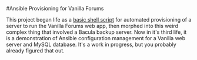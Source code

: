 #Ansible Provisioning for Vanilla Forums

This project began life as a [basic shell script](https://github.com/jerrywardlow/vanilla-qa/tree/Shell) for automated provisioning of a server to run the Vanilla Forums web app, then morphed into this weird complex thing that involved a Bacula backup server. Now in it's third life, it is a demonstration of Ansible configuration management for a Vanilla web server and MySQL database. It's a work in progress, but you probably already figured that out.
